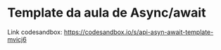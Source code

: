 # Template da aula de Async/await

Link codesandbox: https://codesandbox.io/s/api-asyn-await-template-mvicj6
